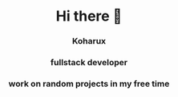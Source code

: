 <h1 align="center">Hi there 👋</h1>

<h3 align="center">Koharux</h3>
<h3 align="center">fullstack developer</h3> 
<h3 align="center">work on random projects in my free time</h3>
